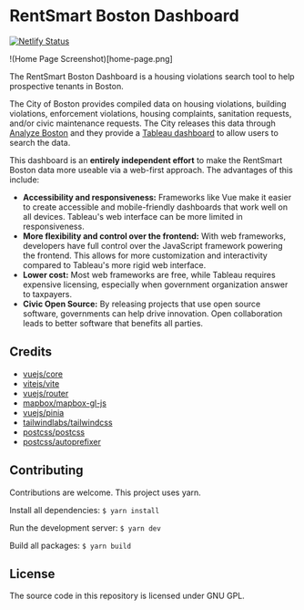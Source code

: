 # RentSmart Boston Dashboard

[![Netlify Status](https://api.netlify.com/api/v1/badges/b956e949-9e81-46de-9c07-c098e392b917/deploy-status)](https://app.netlify.com/sites/rentsmartboston/deploys)

!(Home Page Screenshot)[home-page.png]

The RentSmart Boston Dashboard is a housing violations search tool to help prospective tenants in Boston. 

The City of Boston provides compiled data on housing violations, building violations, enforcement violations, housing complaints, sanitation requests, and/or civic maintenance requests. The City releases this data through [Analyze Boston](https://data.boston.gov/) and they provide a [Tableau dashboard](https://www.boston.gov/departments/analytics-team/rentsmart-boston) to allow users to search the data.

This dashboard is an **entirely independent effort** to make the RentSmart Boston data more useable via a web-first approach. The advantages of this include:
- **Accessibility and responsiveness:** Frameworks like Vue make it easier to create accessible and mobile-friendly dashboards that work well on all devices. Tableau's web interface can be more limited in responsiveness.
- **More flexibility and control over the frontend:** With web frameworks, developers have full control over the JavaScript framework powering the frontend. This allows for more customization and interactivity compared to Tableau's more rigid web interface.
- **Lower cost:** Most web frameworks are free, while Tableau requires expensive licensing, especially when government organization answer to taxpayers. 
- **Civic Open Source:** By releasing projects that use open source software, governments can help drive innovation. Open collaboration leads to better software that benefits all parties.


## Credits
- [vuejs/core](https://github.com/vuejs/core)
- [vitejs/vite](https://github.com/vitejs/vite)
- [vuejs/router](https://github.com/vuejs/router)
- [mapbox/mapbox-gl-js](https://github.com/mapbox/mapbox-gl-js)
- [vuejs/pinia](https://github.com/vuejs/pinia)
- [tailwindlabs/tailwindcss](https://github.com/tailwindlabs/tailwindcss)
- [postcss/postcss](https://github.com/postcss/postcss)
- [postcss/autoprefixer](https://github.com/postcss/autoprefixer)

## Contributing
Contributions are welcome. This project uses yarn.

Install all dependencies: 
`$ yarn install`

Run the development server: 
`$ yarn dev`

Build all packages: 
`$ yarn build`

## License
The source code in this repository is licensed under GNU GPL.